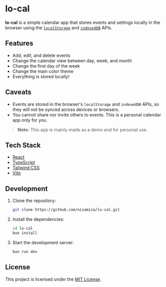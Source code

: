 # lo-cal

**lo-cal** is a simple calendar app that stores events and settings locally in
the browser using the [`localStorage`](https://developer.mozilla.org/en-US/docs/Web/API/Window/localStorage)
and [`indexedDB`](https://developer.mozilla.org/en-US/docs/Web/API/IndexedDB_API) APIs.

## Features

-   Add, edit, and delete events
-   Change the calendar view between day, week, and month
-   Change the first day of the week
-   Change the main color theme
-   Everything is stored locally!

## Caveats

-   Events are stored in the browser's `localStorage` and `indexedDB` APIs, so
    they will not be synced across devices or browsers.
-   You cannot share nor invite others to events. This is a personal calendar app
    only for you.

> **Note:** This app is mainly made as a demo and for personal use.

## Tech Stack

-   [React](https://react.dev)
-   [TypeScript](https://typescriptlang.org)
-   [Tailwind CSS](https://tailwindcss.com)
-   [Vite](https://vitejs.dev)

## Development

1. Clone the repository:

    ```sh
    git clone https://github.com/nizamiza/lo-cal.git
    ```

2. Install the dependencies:

    ```sh
    cd lo-cal
    bun install
    ```

3. Start the development server:

    ```sh
    bun run dev
    ```

## License

This project is licensed under the [MIT License](LICENSE).
